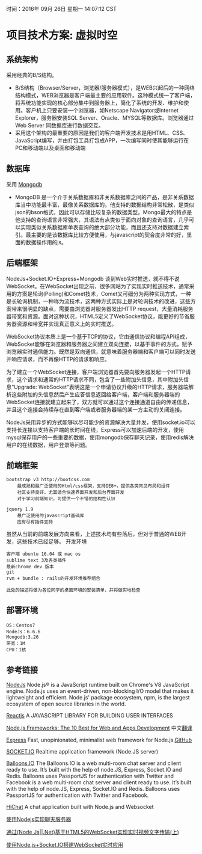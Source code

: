 时间：2016年 09月 26日 星期一 14:07:12 CST

# 项目技术方案: 虚拟时空

## 系统架构

采用经典的B/S结构。
*  B/S结构（Browser/Server，浏览器/服务器模式），是WEB兴起后的一种网络结构模式，WEB浏览器是客户端最主要的应用软件。这种模式统一了客户端，将系统功能实现的核心部分集中到服务器上，简化了系统的开发、维护和使用。客户机上只要安装一个浏览器，如Netscape Navigator或Internet Explorer，服务器安装SQL Server、Oracle、MYSQL等数据库。浏览器通过Web Server 同数据库进行数据交互。
* 采用这个架构的最重要的原因是我们的客户端开发技术是用HTML、CSS、JavaScript编写，并由打包工具打包成APP，一次编写同时使其能够运行在PC和移动端以及桌面和移动端

## 数据库

采用  <a href="https://www.mongodb.com/">Mongodb</a> 

- MongoDB  是一个介于关系数据库和非关系数据库之间的产品，是非关系数据库当中功能最丰富，最像关系数据库的。他支持的数据结构非常松散，是类似json的bson格式，因此可以存储比较复杂的数据类型。Mongo最大的特点是他支持的查询语言非常强大，其语法有点类似于面向对象的查询语言，几乎可以实现类似关系数据库单表查询的绝大部分功能，而且还支持对数据建立索引。最主要的是该数据库比较方便使用，与javascript的契合度非常的好，里面的数据操作用的js。



## 后端框架

NodeJs+Socket.IO+Express+Mongodb
谈到Web实时推送，就不得不说WebSocket。在WebSocket出现之前，很多网站为了实现实时推送技术，通常采用的方案是轮询(Polling)和Comet技术，Comet又可细分为两种实现方式，一种是长轮询机制，一种称为流技术，这两种方式实际上是对轮询技术的改进，这些方案带来很明显的缺点，需要由浏览器对服务器发出HTTP request，大量消耗服务器带宽和资源。面对这种状况，HTML5定义了WebSocket协议，能更好的节省服务器资源和带宽并实现真正意义上的实时推送。

WebSocket协议本质上是一个基于TCP的协议，它由通信协议和编程API组成，WebSocket能够在浏览器和服务器之间建立双向连接，以基于事件的方式，赋予浏览器实时通信能力。既然是双向通信，就意味着服务器端和客户端可以同时发送并响应请求，而不再像HTTP的请求和响应。

为了建立一个WebSocket连接，客户端浏览器首先要向服务器发起一个HTTP请求，这个请求和通常的HTTP请求不同，包含了一些附加头信息，其中附加头信息”Upgrade: WebSocket”表明这是一个申请协议升级的HTTP请求，服务器端解析这些附加的头信息然后产生应答信息返回给客户端，客户端和服务器端的WebSocket连接就建立起来了，双方就可以通过这个连接通道自由的传递信息，并且这个连接会持续存在直到客户端或者服务器端的某一方主动的关闭连接。

NodeJs采用异步的方式能够以尽可能少的资源解决大量并发，使用socket.io可以支持长连接以支持客户端的长时间在线，Express可以加速后端的开发，使用mysql保存用户的一些重要的数据，使用mongodb保存聊天记录，使用redis解决用户的在线数据，用户登录等问题。




## 前端框架

    bootstrap v3 http://bootcss.com
        最成熟和最广泛使用的Html/css框架，支持IE8+，提供各类常见布局和组件
        社区支持良好，尤其适合快速界面开发和后台界面开发
        对于学习前端知识，可提供一个不错的结构性认识

    jquery 1.9
        最广泛使用的javascript基础库
        应有尽有插件支持

虽然从当前的前端发展方向来看，上述技术均有些落后，但对于普通的WEB开发，这些技术已经足够。
开发环境

    客户端 ubuntu 16.04 或 mac os
    sublime text 3及各类插件
    最新chrome dev 版本
    git
    rvm + bundle : rails的开发环境推荐组合

    此处的描述将做为各位同学的桌面环境的安装清单，并将做实地检查

## 部署环境

    OS：Centos7
    NodeJs：6.6.6
    Mongodb:3.26
    带宽：1M
    CPU：1核
        
## 参考链接
<a href="https://nodejs.org/en/">NodeJs</a>
Node.js® is a JavaScript runtime built on Chrome's V8 JavaScript engine. Node.js uses an event-driven, non-blocking I/O model that makes it lightweight and efficient. Node.js' package ecosystem, npm, is the largest ecosystem of open source libraries in the world.

<a href="http://reactjs.cn/react/docs/getting-started.html">Reactjs</a>
A JAVASCRIPT LIBRARY FOR BUILDING USER INTERFACES

<a href="http://noeticforce.com/best-nodejs-frameworks-for-web-and-app-development">Node.js Frameworks: The 10 Best for Web and Apps Development</a>
中文<a href="http://www.oschina.net/translate/best-nodejs-frameworks-for-web-and-app-development?cmp">翻译</a>

<a href="http://expressjs.com/">Express</a>
Fast, unopinionated, minimalist web framework for Node.js.<a href="https://github.com/expressjs/express">GitHub</a>

<a href="https://github.com/socketio/socket.io/">SOCKET.IO</a>
Realtime application framework (Node.JS server)

<a href="https://github.com/rickyrauch/Balloons.IO">Balloons.IO</a>
The Balloons.IO is a web multi-room chat server and client ready to use. It’s built with the help of node.JS, Express, Socket.IO and Redis. Balloons uses PassportJS for authentication with Twitter and Facebook is a web multi-room chat server and client ready to use. It’s built with the help of node.JS, Express, Socket.IO and Redis. Balloons uses PassportJS for authentication with Twitter and Facebook.

<a href="https://github.com/wayou/hichat">HiChat</a>
A chat application built with Node.js and Websocket

<a href="https://www.aswifter.com/2015/06/13/nodejs-chat-server/">使用Nodejs实现聊天服务器</a>

<a href="http://www.it610.com/article/1731254.htm">通过(Node Js||.Net)基于HTML5的WebSocket实现实时视频文字传输(上)</a>

<a href="http://www.plhwin.com/2014/05/28/nodejs-socketio/">使用Node.js+Socket.IO搭建WebSocket实时应用</a>
